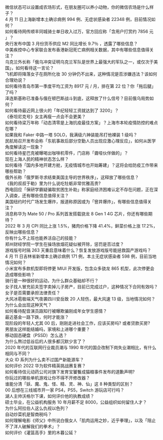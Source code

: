 微信状态可以设置成农场形式，在朋友圈可以养小动物，你的微信农场是什么样子？  
4 月 11 日上海新增本土确诊病例 994 例、无症状感染者 22348 例，目前情况如何？  
如何看待网传顺丰同城骑士单日收入过万，官方回应称「含用户打赏约 7856 元 」？  
央行发布中国 3 月份货币供应 M2 同比增长 9.7％ ，透露了哪些信息？  
中美疾控中心专家联合发布香港新冠死亡病例相关数据，其中有哪些信息值得关注？  
乌克兰外长称「俄乌冲突证明乌克兰军队是世界上最强大的军队之一，或仅次于美国」，如何看待这一言论？  
飞机即将降落女子在厕所化妆 30 分钟仍不出来，这种情况是否涉嫌违法？该如何合理劝说？  
如何看待青岛市第一季度平均工资为 8917 元 / 月，排在第 22 位？你「拖后腿」了吗？  
泽连斯基称已准备与俄在顿巴斯战斗到底，这释放了什么信号？目前俄乌局势如何？  
如何看待最近网上很火的「年纪轻轻工资就达到了 3200」？  
《泰坦尼克号》女主再瘦一点会不会更美？  
如何看待梁万年称「动态清零是上海抗疫最佳方案」？上海市本轮疫情防控的难点在哪？  
如果我和 Faker 中路一塔 SOLO，我满级六神装能吊打他裸装 1 级吗？  
民航局召开发布会称「东航事故后部分空勤人员出现应激心理反应」，如何从医学角度解读这一现象？  
如何看待星巴克被曝喝出咖啡机零件，门店称「聋哑伙伴做的」？  
现在上海人民的精神状态怎么样？  
如何看待「国内多地开建方舱，无疫情城市也开始筹建」？这将会给防疫工作带来哪些帮助？  
俄外长称「俄罗斯寻求结束美国主导的世界秩序」，这释放了哪些信息？  
《我的叔叔于勒》里为什么说吃牡蛎非常优雅高贵?  
西电回应「保研学霸疑骗取贫困生补助」称家庭经济困难认定不存在问题，正在深入调查，还有哪些信息值得关注？  
美国纽约时代广场发生爆炸，报道称原因或为「窨井爆炸」，有哪些信息值得关注？  
消息称华为 Mate 50 / Pro 系列首发搭载骁龙 8 Gen 1 4G 芯片，你还有哪些期待？  
2022 年 3 月 CPI 同比上涨 1.5%，猪肉价格下降 41.4%，鲜菜价格上涨 17.2%，反映出哪些信息？  
你有什么不上班也能养活自己的技能？  
郑州财经学院一学生在操场放烟花疑似被开除，惩罚是否过度？  
游戏版号时隔 263 天重启意味着什么？恢复发放游戏版号能拯救国产游戏吗？  
4 月 11 日吉林省新增本土确诊病例 171 例，本土无症状感染者 598 例，目前当地情况如何？  
小米宣布多款机型即将停更 MIUI 开发版，包含众多骁龙 865 机型，此次停更会造成哪些影响？  
骑行是一种很好的运动，为什么群众基础却不行？  
女子找人冒充前夫签字卖掉儿子房产，目前已完成过户，这种情况下合同有效吗？女子是否需要承担法律责任？  
大风冰雹极端天气夜袭四川安岳致 20 人轻伤，最大风速 13 级，当地情况如何？为什么会出现这种天气？  
如何看待配音演员路知行被曝欺骗刚成年女学生感情？  
最近基金一路下跌，何时才能涨？  
现阶段的年轻人尤其 00 后，刚刚走进社会工作，应该买房吗? 或者贷款买房?  
男朋友这样能结婚吗，家境和上进哪个重要？  
移动固态硬盘（PSSD）怎么选？  
为什么熬过低谷后的人很多都沉默少言了？  
2020 年代的互联网行业裁员潮与 1990 年代的国企改制下岗失业潮相比，有什么相同与不同？  
大众 ID 系列为什么卖不过国产新能源车？  
如何评价 2022 华为软件精英挑战赛复赛？  
如何看待信元动药公司对旗下发育宝饕餮成猫粮事件发布的道歉声明?  
你玩过的哪些单机游戏让你不得不开修改器？  
谁能分清「妖、魔、鬼、怪、精、灵、神、仙」这 8 种类型的区别？  
00 后想在三线城市开一家 PS4，PS5，Switch 游玩店可行吗？  
湖人主帅沃格尔下课，如何评价他的执教成绩？  
硕士毕业，在公益机构服务 10 年月薪不足 8000，公益组织如何留住人才？  
为什么阿拉伯人这么仇视以色列？  
自动炒菜机是智商税吗？  
如何理解电影《师父》中所说白俄女人「肌肉运用之妙，近乎拳理」，以及「阻止不了洋人破解我们的拳术」？  
如何评价《灌篮高手》里的木暮公延？  
